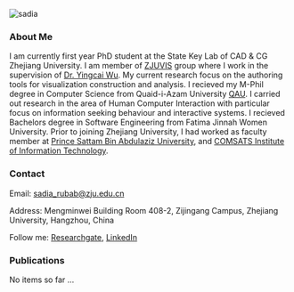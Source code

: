 ![sadia](https://user-images.githubusercontent.com/32354798/40622238-28ae5842-62d3-11e8-83f6-d97ab1aaef87.png)

### About Me

I am currently first year PhD student at the State Key Lab of CAD & CG Zhejiang University. I am member of [ZJUVIS](http://zjuvis.org/) group where I work in the supervision of [Dr. Yingcai Wu](http://www.ycwu.org/). My current research focus on the authoring tools for visualization construction and analysis.  I recieved my M-Phil degree in Computer Science from Quaid-i-Azam University [QAU](http://cs.qau.edu.pk/index.php). I carried out research in the area of Human Computer Interaction with particular focus on information seeking behaviour and interactive systems. I recieved Bachelors degree in Software Engineering from Fatima Jinnah Women University. Prior to joining Zhejiang University, I had worked as faculty member at [Prince Sattam Bin Abdulaziz University](https://psau.edu.sa/en), and [COMSATS Institute of Information Technology](https://www.comsats.edu.pk/). 

### Contact

Email: sadia_rubab@zju.edu.cn

Address: Mengminwei Building Room 408-2, Zijingang Campus, Zhejiang University, Hangzhou, China

Follow me: [Researchgate](https://www.researchgate.net/profile/Sadia_Rubab), [LinkedIn](https://pk.linkedin.com/in/sadia-rubab-b7396b128) 

### Publications

No items so far ...

